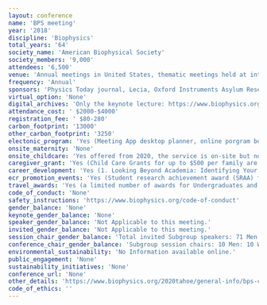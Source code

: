 ```yaml
---
layout: conference 
name: 'BPS meeting'
year: '2018'
discipline: 'Biophysics'
total_years: '64'
society_name: 'American Biophysical Society'
society_members: '9,000'
attendees: '6,500'
venue: 'Annual meetings in United States, thematic meetings held at international locations'
frequency: 'Annual'
sponsors: 'Physics Today journal, Lecia, Oxford Instruments Asylum Research AFMs, Alveole, Journal of General Physiology, Burrough Wellcome  Fund, Journal of Physical Chemistry, Ionptix, nanions, Sophion Bioscience, Beckman Coltour, Elements, Horbia Scientific, Burker, Wyatt Technologies, Hamamutsu, Journal of Cell Science, ACS OMEGA'
virtual_option: 'None'
digital_archives: 'Only the keynote lecture: https://www.biophysics.org/video-library/2018-biophysical-society-lecture'
attendance_cost: ' $2000-$4000'
registration_fee: ' $80-280'
carbon_footprint: '13000'
other_carbon_footprint: '3250'
electonic_program: 'Yes (Meeting App desktop planner, online porgram book were provided)'
onsite_maternity: 'None'
onsite_childcare: 'Yes offered from 2020, the service is on-site but not free (https://www.biophysics.org/2020meeting/general-info/child-care)'
caregiver_grant: 'Yes (Child Care Grants for up to $500 per family are available for BPS Conference meeting attendees to apply for who will incur extra expenses for childcare during the meeting or bringing children to the meeting. Grants can be used to cover the following expenses: Childcare expenses provided on-site at Granlibakken by http://www.allaboutkidsbabysitting.com/  Expenses incurred in bringing a caregiver and/or dependent to the meeting.  Extra child/dependent care expenses at home incurred due to meeting attendance.   Expenses Not Allowed: Regular home-based child/dependent care expenses (expenses that would have been incurred had the applicant not atteneded the meeting);  Travel or other expenses related to attendees participation in the meeting such as, meeting registration, meals, housing, transportation costs, or other expenses the attendee would already be incurring by attending the meeting; Tickets for entertainment (parks, museums, etc); and, Meals/Snacks   *BPS does not provide child care providers and does not assume responsibility or liability for child care services.   Selecting Grants:  If the number of requests for grants exceeds the funding, preference will be given to applicants in the early stage of their careers.   Application of MisrepresentationBPS reserves the right to deny funds to applicants who misrepresent their funding needs.  Changes in Circumstances: If, between the time of submitting your application and the dates of the meeting, your needs for the grant changes you must contact BPS. You will be informed if you are still eligible for funding.)'
career_development: 'Yes (1. Looking Beyond Academia: Identifying Your Career Options using MyIDP, LinkedIn & More   2.Developing Your 30-Second Value Statement (aka Your Elevator Pitch)  3. The Strategic Postdoc: How to Find & Leverage your Postdoc Experience  4. Demystifying the Academic Job Search II: Preparing your Written Application Materials: CV, Cover Letter, and Research Statement   5. Nailing the Job Talk, or Erudition Ain’t Enough   6. The Industry Interview: What you need to do before, during, and after to get the job   7. Demystifying the Academic Job Search I: Understanding the Search Process from the Perspective of Search Committees and Decoding Job Announcements   8. Green Cards for Scientific Researchers: How to win your EB-1A/NIW Case! with Getson & Schat  9. Networking for Nerds: How to Create Your Dream Career  10. Leveraging LinkedIn in the PhD Job Search: Networking, Informational Interviews, and More)'
ecr_promotion_events: 'Yes (Student research achievement award (SRAA) for graduate & postdoctoral trainees)'
travel_awards: 'Yes (a limited number of awards for Undergraduates and graduate trainees, postdoctoral researchers, mid-career scientists (non-tenured, excludes full professors or equivalent)) '
code_of_conduct: 'None'
safety_instructions: 'https://www.biophysics.org/code-of-conduct'
gender_balance: 'None'
keynote_gender_balance: 'None'
speaker_gender_balance: 'Not Applicable to this meeting.'
invited_gender_balance: 'Not Applicable to this meeting.'
session_chair_gender_balance: 'Total invited Subgroup speakers: 71 Men: 42 Women'
conference_chair_gender_balance: 'Subgroup session chairs: 10 Men: 10 Women'
environmental_sustainability: 'No Information available online.'
public_engagement: 'None'
sustainability_initiatives: 'None'
conference_url: 'None'
other_details: 'https://www.biophysics.org/2020tahoe/general-info/bps-conference-faqs'
code_of_ethics: ''
---
```


